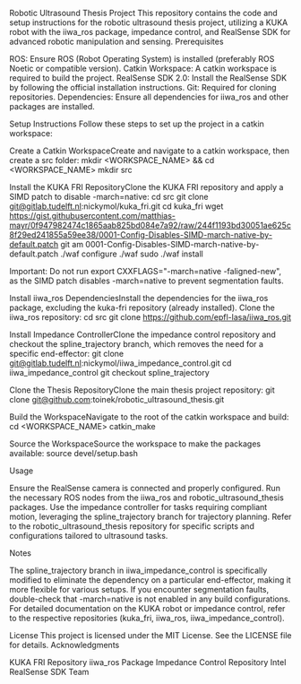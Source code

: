 Robotic Ultrasound Thesis Project
This repository contains the code and setup instructions for the robotic ultrasound thesis project, utilizing a KUKA robot with the iiwa_ros package, impedance control, and RealSense SDK for advanced robotic manipulation and sensing.
Prerequisites

ROS: Ensure ROS (Robot Operating System) is installed (preferably ROS Noetic or compatible version).
Catkin Workspace: A catkin workspace is required to build the project.
RealSense SDK 2.0: Install the RealSense SDK by following the official installation instructions.
Git: Required for cloning repositories.
Dependencies: Ensure all dependencies for iiwa_ros and other packages are installed.

Setup Instructions
Follow these steps to set up the project in a catkin workspace:

Create a Catkin WorkspaceCreate and navigate to a catkin workspace, then create a src folder:
mkdir <WORKSPACE_NAME> && cd <WORKSPACE_NAME>
mkdir src


Install the KUKA FRI RepositoryClone the KUKA FRI repository and apply a SIMD patch to disable -march=native:
cd src
git clone git@gitlab.tudelft.nl:nickymol/kuka_fri.git
cd kuka_fri
wget https://gist.githubusercontent.com/matthias-mayr/0f947982474c1865aab825bd084e7a92/raw/244f1193bd30051ae625c8f29ed241855a59ee38/0001-Config-Disables-SIMD-march-native-by-default.patch
git am 0001-Config-Disables-SIMD-march-native-by-default.patch
./waf configure
./waf
sudo ./waf install

Important: Do not run export CXXFLAGS="-march=native -faligned-new", as the SIMD patch disables -march=native to prevent segmentation faults.

Install iiwa_ros DependenciesInstall the dependencies for the iiwa_ros package, excluding the kuka-fri repository (already installed). Clone the iiwa_ros repository:
cd src
git clone https://github.com/epfl-lasa/iiwa_ros.git


Install Impedance ControllerClone the impedance control repository and checkout the spline_trajectory branch, which removes the need for a specific end-effector:
git clone git@gitlab.tudelft.nl:nickymol/iiwa_impedance_control.git
cd iiwa_impedance_control
git checkout spline_trajectory


Clone the Thesis RepositoryClone the main thesis project repository:
git clone git@github.com:toinek/robotic_ultrasound_thesis.git


Build the WorkspaceNavigate to the root of the catkin workspace and build:
cd <WORKSPACE_NAME>
catkin_make


Source the WorkspaceSource the workspace to make the packages available:
source devel/setup.bash



Usage

Ensure the RealSense camera is connected and properly configured.
Run the necessary ROS nodes from the iiwa_ros and robotic_ultrasound_thesis packages.
Use the impedance controller for tasks requiring compliant motion, leveraging the spline_trajectory branch for trajectory planning.
Refer to the robotic_ultrasound_thesis repository for specific scripts and configurations tailored to ultrasound tasks.

Notes

The spline_trajectory branch in iiwa_impedance_control is specifically modified to eliminate the dependency on a particular end-effector, making it more flexible for various setups.
If you encounter segmentation faults, double-check that -march=native is not enabled in any build configurations.
For detailed documentation on the KUKA robot or impedance control, refer to the respective repositories (kuka_fri, iiwa_ros, iiwa_impedance_control).

License
This project is licensed under the MIT License. See the LICENSE file for details.
Acknowledgments

KUKA FRI Repository
iiwa_ros Package
Impedance Control Repository
Intel RealSense SDK Team

